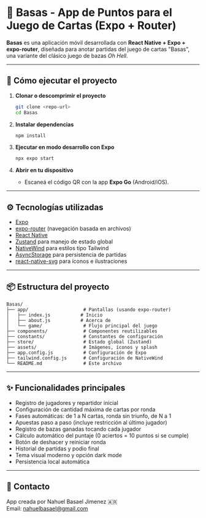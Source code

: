 
# 📱 Basas - App de Puntos para el Juego de Cartas (Expo + Router)

**Basas** es una aplicación móvil desarrollada con **React Native + Expo + expo-router**, diseñada para anotar partidas del juego de cartas "Basas", una variante del clásico juego de bazas *Oh Hell*.

---

## 🚀 Cómo ejecutar el proyecto

1. **Clonar o descomprimir el proyecto**
   ```bash
   git clone <repo-url>
   cd Basas
   ```

2. **Instalar dependencias**
   ```bash
   npm install
   ```

3. **Ejecutar en modo desarrollo con Expo**
   ```bash
   npx expo start
   ```

4. **Abrir en tu dispositivo**
   - Escaneá el código QR con la app **Expo Go** (Android/iOS).

---

## ⚙️ Tecnologías utilizadas

- [Expo](https://expo.dev/)
- [expo-router](https://expo.github.io/router/) (navegación basada en archivos)
- [React Native](https://reactnative.dev/)
- [Zustand](https://github.com/pmndrs/zustand) para manejo de estado global
- [NativeWind](https://www.nativewind.dev/) para estilos tipo Tailwind
- [AsyncStorage](https://react-native-async-storage.github.io/async-storage/) para persistencia de partidas
- [react-native-svg](https://github.com/software-mansion/react-native-svg) para íconos e ilustraciones

---

## 📦 Estructura del proyecto

```
Basas/
├── app/                    # Pantallas (usando expo-router)
│   ├── index.js           # Inicio
│   ├── about.js           # Acerca de
│   └── game/               # Flujo principal del juego
├── components/             # Componentes reutilizables
├── constants/              # Constantes de configuración
├── store/                  # Estado global (Zustand)
├── assets/                 # Imágenes, íconos y splash
├── app.config.js           # Configuración de Expo
├── tailwind.config.js      # Configuración de NativeWind
└── README.md               # Este archivo
```

---

## ✨ Funcionalidades principales

- Registro de jugadores y repartidor inicial
- Configuración de cantidad máxima de cartas por ronda
- Fases automáticas: de 1 a N cartas, ronda sin triunfo, de N a 1
- Apuestas paso a paso (incluye restricción al último jugador)
- Registro de bazas ganadas tocando cada jugador
- Cálculo automático del puntaje (0 aciertos = 10 puntos si se cumple)
- Botón de deshacer y reiniciar ronda
- Historial de partidas y podio final
- Tema visual moderno y opción dark mode
- Persistencia local automática

---

## 📩 Contacto

App creada por Nahuel Basael Jimenez 🇦🇷  
Email: nahuelbasael@gmail.com